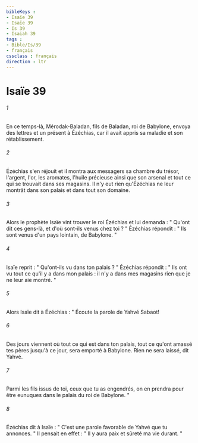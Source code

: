 ```yaml
---
bibleKeys : 
- Isaïe 39
- Isaïe 39
- Is 39
- Isaiah 39
tags : 
- Bible/Is/39
- français
cssclass : français
direction : ltr
---
```


# Isaïe 39

###### 1
En ce temps-là, Mérodak-Baladan, fils de Baladan, roi de Babylone, envoya des lettres et un présent à Ézéchias, car il avait appris sa maladie et son rétablissement. 
###### 2
Ézéchias s'en réjouit et il montra aux messagers sa chambre du trésor, l'argent, l'or, les aromates, l'huile précieuse ainsi que son arsenal et tout ce qui se trouvait dans ses magasins. Il n'y eut rien qu'Ézéchias ne leur montrât dans son palais et dans tout son domaine. 
###### 3
Alors le prophète Isaïe vint trouver le roi Ézéchias et lui demanda : " Qu'ont dit ces gens-là, et d'où sont-ils venus chez toi ? " Ézéchias répondit : " Ils sont venus d'un pays lointain, de Babylone. " 
###### 4
Isaïe reprit : " Qu'ont-ils vu dans ton palais ? " Ézéchias répondit : " Ils ont vu tout ce qu'il y a dans mon palais : il n'y a dans mes magasins rien que je ne leur aie montré. " 
###### 5
Alors Isaïe dit à Ézéchias : " Écoute la parole de Yahvé Sabaot! 
###### 6
Des jours viennent où tout ce qui est dans ton palais, tout ce qu'ont amassé tes pères jusqu'à ce jour, sera emporté à Babylone. Rien ne sera laissé, dit Yahvé. 
###### 7
Parmi les fils issus de toi, ceux que tu as engendrés, on en prendra pour être eunuques dans le palais du roi de Babylone. " 
###### 8
Ézéchias dit à Isaïe : " C'est une parole favorable de Yahvé que tu annonces. " Il pensait en effet : " Il y aura paix et sûreté ma vie durant. " 
